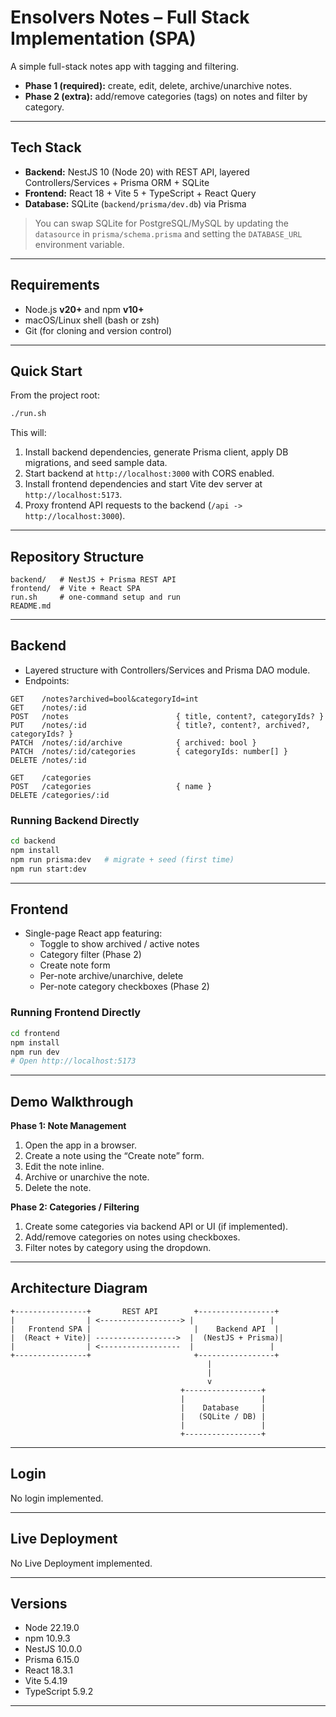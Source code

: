 # Ensolvers Notes – Full Stack Implementation (SPA)

A simple full-stack notes app with tagging and filtering.

- **Phase 1 (required):** create, edit, delete, archive/unarchive notes.  
- **Phase 2 (extra):** add/remove categories (tags) on notes and filter by category.

---

## Tech Stack

- **Backend:** NestJS 10 (Node 20) with REST API, layered Controllers/Services + Prisma ORM + SQLite  
- **Frontend:** React 18 + Vite 5 + TypeScript + React Query  
- **Database:** SQLite (`backend/prisma/dev.db`) via Prisma  

> You can swap SQLite for PostgreSQL/MySQL by updating the `datasource` in `prisma/schema.prisma` and setting the `DATABASE_URL` environment variable.

---

## Requirements

- Node.js **v20+** and npm **v10+**  
- macOS/Linux shell (bash or zsh)  
- Git (for cloning and version control)

---

## Quick Start

From the project root:

```bash
./run.sh
```

This will:

1. Install backend dependencies, generate Prisma client, apply DB migrations, and seed sample data.  
2. Start backend at `http://localhost:3000` with CORS enabled.  
3. Install frontend dependencies and start Vite dev server at `http://localhost:5173`.  
4. Proxy frontend API requests to the backend (`/api -> http://localhost:3000`).

---

## Repository Structure

```
backend/   # NestJS + Prisma REST API
frontend/  # Vite + React SPA
run.sh     # one-command setup and run
README.md
```

---

## Backend

- Layered structure with Controllers/Services and Prisma DAO module.  
- Endpoints:

```
GET    /notes?archived=bool&categoryId=int
GET    /notes/:id
POST   /notes                        { title, content?, categoryIds? }
PUT    /notes/:id                    { title?, content?, archived?, categoryIds? }
PATCH  /notes/:id/archive            { archived: bool }
PATCH  /notes/:id/categories         { categoryIds: number[] }
DELETE /notes/:id

GET    /categories
POST   /categories                   { name }
DELETE /categories/:id
```

### Running Backend Directly

```bash
cd backend
npm install
npm run prisma:dev   # migrate + seed (first time)
npm run start:dev
```

---

## Frontend

- Single-page React app featuring:  
  - Toggle to show archived / active notes  
  - Category filter (Phase 2)  
  - Create note form  
  - Per-note archive/unarchive, delete  
  - Per-note category checkboxes (Phase 2)

### Running Frontend Directly

```bash
cd frontend
npm install
npm run dev
# Open http://localhost:5173
```

---

## Demo Walkthrough

**Phase 1: Note Management**

1. Open the app in a browser.  
2. Create a note using the “Create note” form.  
3. Edit the note inline.  
4. Archive or unarchive the note.  
5. Delete the note.

**Phase 2: Categories / Filtering**

1. Create some categories via backend API or UI (if implemented).  
2. Add/remove categories on notes using checkboxes.  
3. Filter notes by category using the dropdown.

---

## Architecture Diagram

```
+----------------+       REST API        +-----------------+
|                | <------------------> |                 |
|   Frontend SPA |                       |    Backend API  |
|  (React + Vite)| ------------------>  |  (NestJS + Prisma)|
|                | <------------------  |                 |
+----------------+                       +-----------------+
                                            |
                                            |
                                            v
                                      +-----------------+
                                      |                 |
                                      |    Database     |
                                      |   (SQLite / DB) |
                                      |                 |
                                      +-----------------+
```

---

## Login

No login implemented. 

---

## Live Deployment

No Live Deployment implemented.

---

## Versions

- Node 22.19.0
- npm 10.9.3 
- NestJS 10.0.0
- Prisma 6.15.0
- React 18.3.1
- Vite 5.4.19  
- TypeScript 5.9.2 

---

